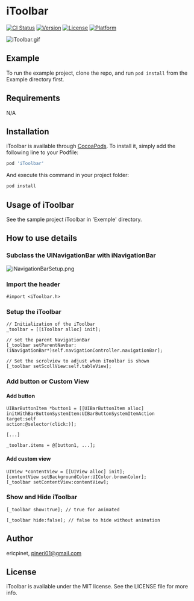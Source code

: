 # iToolbar

[![CI Status](http://img.shields.io/travis/ericpinet/iToolbar.svg?style=flat)](https://travis-ci.org/ericpinet/iToolbar)
[![Version](https://img.shields.io/cocoapods/v/iToolbar.svg?style=flat)](http://cocoapods.org/pods/iToolbar)
[![License](https://img.shields.io/cocoapods/l/iToolbar.svg?style=flat)](http://cocoapods.org/pods/iToolbar)
[![Platform](https://img.shields.io/cocoapods/p/iToolbar.svg?style=flat)](http://cocoapods.org/pods/iToolbar)


![iToolbar.gif](https://github.com/ericpinet/iToolbar/blob/master/readme/iToolbar.gif)

## Example

To run the example project, clone the repo, and run `pod install` from the Example directory first.

## Requirements

N/A

## Installation

iToolbar is available through [CocoaPods](http://cocoapods.org). To install
it, simply add the following line to your Podfile:

```ruby
pod 'iToolbar'
```

And execute this command in your project folder:

```ruby
pod install
```

## Usage of iToolbar

See the sample project iToolbar in 'Exemple' directory.

## How to use details

### Subclass the UINavigationBar with iNavigationBar

![iNavigationBarSetup.png](https://github.com/ericpinet/iToolbar/blob/master/readme/iNavigationBarSetup.png)

### Import the header

```
#import <iToolbar.h>
```

### Setup the iToolbar

```
// Initialization of the iToolbar
_toolbar = [[iToolbar alloc] init];

// set the parent NavigationBar
[_toolbar setParentNavbar:(iNavigationBar*)self.navigationController.navigationBar];

// Set the scrolview to adjust when iToolbar is shown
[_toolbar setScollView:self.tableView];
```

### Add button or Custom View

#### Add button

```
UIBarButtonItem *button1 = [[UIBarButtonItem alloc] initWithBarButtonSystemItem:UIBarButtonSystemItemAction
target:self
action:@selector(click:)];

[...]

_toolbar.items = @[button1, ...];
```

#### Add custom view

```
UIView *contentView = [[UIView alloc] init];
[contentView setBackgroundColor:UIColor.brownColor];
[_toolbar setContentView:contentView];
```

### Show and Hide iToolbar

```
[_toolbar show:true]; // true for animated

[_toolbar hide:false]; // false to hide without animation
```

## Author

ericpinet, pineri01@gmail.com

## License

iToolbar is available under the MIT license. See the LICENSE file for more info.

